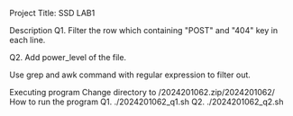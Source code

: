 Project Title: SSD LAB1

Description
Q1. Filter the row which containing "POST" and "404" key in each line.

Q2. Add power_level of the file.

Use grep and awk command with regular expression to filter out.

Executing program
Change directory to /2024201062.zip/2024201062/
How to run the program
Q1.   ./2024201062_q1.sh
Q2.   ./2024201062_q2.sh

